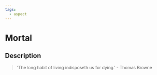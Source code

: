 ```yaml
---
tags:
  - aspect
---
```


# Mortal

## Description

> 'The long habit of living indisposeth us for dying.' - Thomas Browne